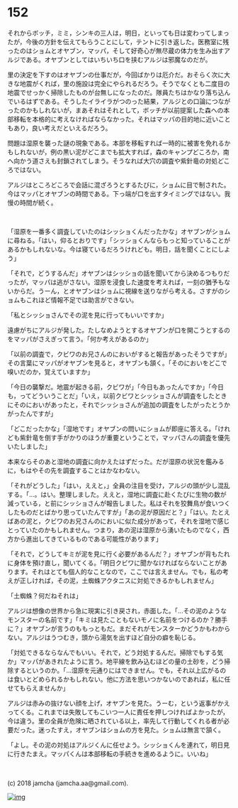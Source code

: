 # 152

それからボッチ，ミミ，シンキの三人は，明日，といっても日は変わってしまったが，今後の方針を伝えてもらうことにして，テントに引き返した。医務室に残ったのはショムとオヤブン，マッパ，そして好奇心が無尽蔵の体力を生み出すアルジである。オヤブンとしてはいちいち口を挟むアルジは邪魔なのだが。  

里の決定を下すのはオヤブンの仕事だが，今回ばかりは厄介だ。おそらく次に大きな地震がくれば，里の施設は完全にやられるだろう。そうでなくとも二度目の地震でせっかく掃除したものが台無しになったのだ。隊員たちはかなり落ち込んでいるはずである。そうしたイライラがつのった結果，アルジとの口論につながったのかもしれないが，まあそれはそれとして，ボッチが以前提案した森への本部移転を本格的に考えなければならなかった。それはマッパの目的地に近いこともあり，良い考えだといえるだろう。  

問題は湿原を襲った謎の現象である。本部を移転すれば一時的に被害を免れるかもしれないが，例の黒い泥がどこまでも拡大すれば，森のキャンプどころか，南へ向かう道さえも封鎖されてしまう。そうなれば大穴の調査や紫針竜の対処どころではない。  

アルジはところどころで会話に混ざろうとするたびに，ショムに目で制された。今はマッパとオヤブンの時間である。下っ端が口を出すタイミングではない。我慢の時間が続く。  

<br>  

「湿原を一番多く調査していたのはシッショくんだったかな」オヤブンがショムに尋ねる。「はい，仰るとおりです」「シッショくんならもっと知っていることがあるかもしれないな。今は寝ているだろうけれども。明日，話を聞くことにしよう」  

「それで，どうするんだ」オヤブンはシッショの話を聞いてから決めるつもりだったが，マッパは逃がさない。湿原を浸食した速度を考えれば，一刻の猶予もないからだ。うーん，とオヤブンはショムに視線を送りながら考える。さすがのショムもこれほど情報不足では助言ができない。  

「私とシッショさんでその泥を見に行ってもいいですか」  

遠慮がちにアルジが発した。たしなめようとするオヤブンが口を開こうとするのをマッパがさえぎって言う。「何か考えがあるのか」  

「以前の調査で，クビワのお兄さんのにおいがすると報告があったそうですが」その言葉にマッパがオヤブンを見ると，オヤブンも頷く。「そのにおいをどこで嗅いだのか，覚えていますか」  

「今日の襲撃だ。地震が起きる前，クビワが」「今日もあったんですか」「今日も，ってどういうことだ」「いえ，以前クビワとシッショさんが調査をしたときにそのにおいがあったと，それでシッショさんが追加の調査をしたがったとうかがったんですが」  

「どこだったかな」「湿地です」オヤブンの問いにショムが即座に答える。「けれども紫針竜を倒す手がかりのほうが重要ということで，マッパさんの調査を優先いたしました」  

本来ならそのあと湿地の調査に向かえたはずだった。だが湿原の状況を鑑みるに，もはやその先を調査することはかなわない。  

「それがどうした」「はい，ええと，」全員の注目を受け，アルジの頭が少し混乱する。「…。はい。整理しました。ええと，湿地に調査に赴くたびに生物の数が減っている，と前にシッショさんが報告しました。私はそれを狡舞鳥が食いつくしたものだとばかり思っていたんですが」「あの泥が原因だと？」「はい。たとえばあの泥と，クビワのお兄さんのにおいに似た成分があって，それを湿地で感じとっていたのかもしれません。つまり，あの泥は湿原から湧いたものでなく，西方から進出してきているものである可能性があります」  

「それで，どうしてキミが泥を見に行く必要があるんだ？」オヤブンが背もたれに身体を預け直し，聞いてくる。「明日クビワに聞かなければならないことがあります。それはとても個人的なことなので，ここでは言えません。でも，私の考えが正しければ，その泥，土蜘蛛アクタニスに対処できるかもしれません」  

「土蜘蛛？何だねそれは」  

アルジは想像の世界から急に現実に引き戻され，赤面した。「…その泥のようなモンスターの名前です」「キミは見たこともないモノに名前をつけるのか？勝手に？」オヤブンが言うのももっともだ。まだそれがモンスターかどうかもわからない。アルジはうつむき，頭から湯気を出すほど自分の癖を恥じる。  

「対処できるならなんでもいい。それで，どう対処するんだ。掃除でもする気か」マッパがあきれたように言う。地平線を飲み込むほどの量の土砂を，どう掃除するというのか。「…湿原を元通りにはできません。でも，それ以上広がるのは食いとどめられるかもしれない。他に方法を思いつかないのであれば，私に任せてもらえませんか」  

アルジは赤みの抜けない顔を上げ，オヤブンを見た。うーむ，という返事がかえってくる。これまでは失敗してもこいつ一人に責任を押しつければよかったが，今は違う。里の全員が危険に晒されている以上，率先して行動してくれる者が必要だった。迷ったすえ，オヤブンはショムの方を見た。ショムは無言で頷く。  

「よし。その泥の対処はアルジくんに任せよう。シッショくんを連れて，明日見に行きたまえ。マッパくんは本部移転の手続きを進めるように。いいね」  

<br>  
<br>  
(c) 2018 jamcha (jamcha.aa@gmail.com).  

[![img](http://i.creativecommons.org/l/by-nc-sa/4.0/88x31.png)](http://creativecommons.org/licenses/by-nc-sa/4.0/deed)